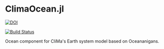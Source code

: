 # ClimaOcean.jl

[![DOI](https://zenodo.org/badge/DOI/10.5281/zenodo.7677442.svg)](https://doi.org/10.5281/zenodo.7677442)

[![Build Status](https://img.shields.io/badge/documentation-in%20development-orange)](https://clima.github.io/ClimaOceanDocumentation/dev)

Ocean component for CliMa's Earth system model based on Oceananigans.

